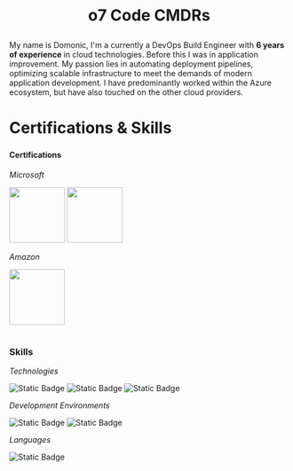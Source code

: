 # <p align="center"> o7 Code CMDRs</p>
###
My name is Domonic, I'm a currently a DevOps Build Engineer with **6 years of experience** in cloud technologies. Before this I was in application improvement.  My passion lies in automating deployment pipelines, optimizing scalable infrastructure to meet the demands of modern application development.  I have predominantly worked within the Azure ecosystem, but have also touched on the other cloud providers.
###
# Certifications & Skills
###
#### Certifications
*Microsoft*<p>
<img src="https://learn.microsoft.com/en-us/media/learn/certification/badges/microsoft-certified-fundamentals-badge.svg?branch=main" width="100" height="100"> <img src="https://learn.microsoft.com/en-us/media/learn/certification/badges/microsoft-certified-associate-badge.svg?branch=main" width="100" height="100"> <p>
*Amazon*<p>
<img src="https://images.credly.com/size/340x340/images/2784d0d8-327c-406f-971e-9f0e15097003/image.png" width="100" height="100">
#
### Skills
*Technologies*<p>
![Static Badge](https://img.shields.io/badge/GitHub-36454F?style=plastic&logo=Github) ![Static Badge](https://img.shields.io/badge/Azure-36454F?style=plastic&logo=Microsoft-Azure) ![Static Badge](https://img.shields.io/badge/Ansible-36454F?style=plastic&logo=Ansible) <p>
*Development Environments*<p>
![Static Badge](https://img.shields.io/badge/Windows%202011-36454F?style=plastic&logo=Windows11) ![Static Badge](https://img.shields.io/badge/powershell%20ISE-36454F?style=plastic&logo=powershell) <p>
*Languages*<p>
 ![Static Badge](https://img.shields.io/badge/Powershell-36454F?style=plastic&logo=PowerShell) <p>
